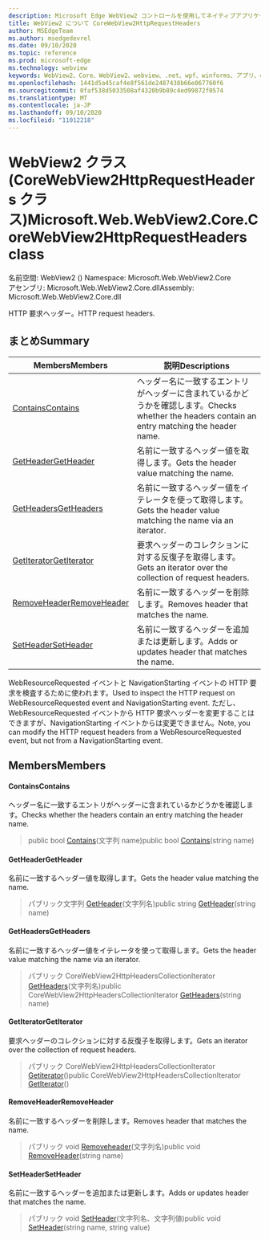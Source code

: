 ```yaml
---
description: Microsoft Edge WebView2 コントロールを使用してネイティブアプリケーションに web 技術 (HTML、CSS、JavaScript) を埋め込む
title: WebView2 について CoreWebView2HttpRequestHeaders
author: MSEdgeTeam
ms.author: msedgedevrel
ms.date: 09/10/2020
ms.topic: reference
ms.prod: microsoft-edge
ms.technology: webview
keywords: WebView2、Core、WebView2、webview、.net、wpf、winforms、アプリ、edge、CoreWebView2、CoreWebView2Controller、browser control、edge html、Microsoft の WebView2。 CoreWebView2HttpRequestHeaders。
ms.openlocfilehash: 1441d5a45caf4e8f561de2487438b66e067760f6
ms.sourcegitcommit: 0faf538d5033508af4320b9b89c4ed99872f0574
ms.translationtype: MT
ms.contentlocale: ja-JP
ms.lasthandoff: 09/10/2020
ms.locfileid: "11012218"
---
```

# <span data-ttu-id="21fbe-104">WebView2 クラス (CoreWebView2HttpRequestHeaders クラス)</span><span class="sxs-lookup"><span data-stu-id="21fbe-104">Microsoft.Web.WebView2.Core.CoreWebView2HttpRequestHeaders class</span></span> 

<span data-ttu-id="21fbe-105">名前空間: WebView2 () </span><span class="sxs-lookup"><span data-stu-id="21fbe-105">Namespace: Microsoft.Web.WebView2.Core</span></span>\
<span data-ttu-id="21fbe-106">アセンブリ: Microsoft.Web.WebView2.Core.dll</span><span class="sxs-lookup"><span data-stu-id="21fbe-106">Assembly: Microsoft.Web.WebView2.Core.dll</span></span>

<span data-ttu-id="21fbe-107">HTTP 要求ヘッダー。</span><span class="sxs-lookup"><span data-stu-id="21fbe-107">HTTP request headers.</span></span>

## <span data-ttu-id="21fbe-108">まとめ</span><span class="sxs-lookup"><span data-stu-id="21fbe-108">Summary</span></span>

 <span data-ttu-id="21fbe-109">Members</span><span class="sxs-lookup"><span data-stu-id="21fbe-109">Members</span></span>                        | <span data-ttu-id="21fbe-110">説明</span><span class="sxs-lookup"><span data-stu-id="21fbe-110">Descriptions</span></span>
--------------------------------|---------------------------------------------
[<span data-ttu-id="21fbe-111">Contains</span><span class="sxs-lookup"><span data-stu-id="21fbe-111">Contains</span></span>](#contains) | <span data-ttu-id="21fbe-112">ヘッダー名に一致するエントリがヘッダーに含まれているかどうかを確認します。</span><span class="sxs-lookup"><span data-stu-id="21fbe-112">Checks whether the headers contain an entry matching the header name.</span></span>
[<span data-ttu-id="21fbe-113">GetHeader</span><span class="sxs-lookup"><span data-stu-id="21fbe-113">GetHeader</span></span>](#getheader) | <span data-ttu-id="21fbe-114">名前に一致するヘッダー値を取得します。</span><span class="sxs-lookup"><span data-stu-id="21fbe-114">Gets the header value matching the name.</span></span>
[<span data-ttu-id="21fbe-115">GetHeaders</span><span class="sxs-lookup"><span data-stu-id="21fbe-115">GetHeaders</span></span>](#getheaders) | <span data-ttu-id="21fbe-116">名前に一致するヘッダー値をイテレータを使って取得します。</span><span class="sxs-lookup"><span data-stu-id="21fbe-116">Gets the header value matching the name via an iterator.</span></span>
[<span data-ttu-id="21fbe-117">GetIterator</span><span class="sxs-lookup"><span data-stu-id="21fbe-117">GetIterator</span></span>](#getiterator) | <span data-ttu-id="21fbe-118">要求ヘッダーのコレクションに対する反復子を取得します。</span><span class="sxs-lookup"><span data-stu-id="21fbe-118">Gets an iterator over the collection of request headers.</span></span>
[<span data-ttu-id="21fbe-119">RemoveHeader</span><span class="sxs-lookup"><span data-stu-id="21fbe-119">RemoveHeader</span></span>](#removeheader) | <span data-ttu-id="21fbe-120">名前に一致するヘッダーを削除します。</span><span class="sxs-lookup"><span data-stu-id="21fbe-120">Removes header that matches the name.</span></span>
[<span data-ttu-id="21fbe-121">SetHeader</span><span class="sxs-lookup"><span data-stu-id="21fbe-121">SetHeader</span></span>](#setheader) | <span data-ttu-id="21fbe-122">名前に一致するヘッダーを追加または更新します。</span><span class="sxs-lookup"><span data-stu-id="21fbe-122">Adds or updates header that matches the name.</span></span>

<span data-ttu-id="21fbe-123">WebResourceRequested イベントと NavigationStarting イベントの HTTP 要求を検査するために使われます。</span><span class="sxs-lookup"><span data-stu-id="21fbe-123">Used to inspect the HTTP request on WebResourceRequested event and NavigationStarting event.</span></span> <span data-ttu-id="21fbe-124">ただし、WebResourceRequested イベントから HTTP 要求ヘッダーを変更することはできますが、NavigationStarting イベントからは変更できません。</span><span class="sxs-lookup"><span data-stu-id="21fbe-124">Note, you can modify the HTTP request headers from a WebResourceRequested event, but not from a NavigationStarting event.</span></span>

## <span data-ttu-id="21fbe-125">Members</span><span class="sxs-lookup"><span data-stu-id="21fbe-125">Members</span></span>

#### <span data-ttu-id="21fbe-126">Contains</span><span class="sxs-lookup"><span data-stu-id="21fbe-126">Contains</span></span> 

<span data-ttu-id="21fbe-127">ヘッダー名に一致するエントリがヘッダーに含まれているかどうかを確認します。</span><span class="sxs-lookup"><span data-stu-id="21fbe-127">Checks whether the headers contain an entry matching the header name.</span></span>

> <span data-ttu-id="21fbe-128">public bool [Contains](#contains)(文字列 name)</span><span class="sxs-lookup"><span data-stu-id="21fbe-128">public bool [Contains](#contains)(string name)</span></span>

#### <span data-ttu-id="21fbe-129">GetHeader</span><span class="sxs-lookup"><span data-stu-id="21fbe-129">GetHeader</span></span> 

<span data-ttu-id="21fbe-130">名前に一致するヘッダー値を取得します。</span><span class="sxs-lookup"><span data-stu-id="21fbe-130">Gets the header value matching the name.</span></span>

> <span data-ttu-id="21fbe-131">パブリック文字列 [GetHeader](#getheader)(文字列名)</span><span class="sxs-lookup"><span data-stu-id="21fbe-131">public string [GetHeader](#getheader)(string name)</span></span>

#### <span data-ttu-id="21fbe-132">GetHeaders</span><span class="sxs-lookup"><span data-stu-id="21fbe-132">GetHeaders</span></span> 

<span data-ttu-id="21fbe-133">名前に一致するヘッダー値をイテレータを使って取得します。</span><span class="sxs-lookup"><span data-stu-id="21fbe-133">Gets the header value matching the name via an iterator.</span></span>

> <span data-ttu-id="21fbe-134">パブリック CoreWebView2HttpHeadersCollectionIterator [GetHeaders](#getheaders)(文字列名)</span><span class="sxs-lookup"><span data-stu-id="21fbe-134">public CoreWebView2HttpHeadersCollectionIterator [GetHeaders](#getheaders)(string name)</span></span>

#### <span data-ttu-id="21fbe-135">GetIterator</span><span class="sxs-lookup"><span data-stu-id="21fbe-135">GetIterator</span></span> 

<span data-ttu-id="21fbe-136">要求ヘッダーのコレクションに対する反復子を取得します。</span><span class="sxs-lookup"><span data-stu-id="21fbe-136">Gets an iterator over the collection of request headers.</span></span>

> <span data-ttu-id="21fbe-137">パブリック CoreWebView2HttpHeadersCollectionIterator [Getiterator](#getiterator)()</span><span class="sxs-lookup"><span data-stu-id="21fbe-137">public CoreWebView2HttpHeadersCollectionIterator [GetIterator](#getiterator)()</span></span>

#### <span data-ttu-id="21fbe-138">RemoveHeader</span><span class="sxs-lookup"><span data-stu-id="21fbe-138">RemoveHeader</span></span> 

<span data-ttu-id="21fbe-139">名前に一致するヘッダーを削除します。</span><span class="sxs-lookup"><span data-stu-id="21fbe-139">Removes header that matches the name.</span></span>

> <span data-ttu-id="21fbe-140">パブリック void [Removeheader](#removeheader)(文字列名)</span><span class="sxs-lookup"><span data-stu-id="21fbe-140">public void [RemoveHeader](#removeheader)(string name)</span></span>

#### <span data-ttu-id="21fbe-141">SetHeader</span><span class="sxs-lookup"><span data-stu-id="21fbe-141">SetHeader</span></span> 

<span data-ttu-id="21fbe-142">名前に一致するヘッダーを追加または更新します。</span><span class="sxs-lookup"><span data-stu-id="21fbe-142">Adds or updates header that matches the name.</span></span>

> <span data-ttu-id="21fbe-143">パブリック void [SetHeader](#setheader)(文字列名、文字列値)</span><span class="sxs-lookup"><span data-stu-id="21fbe-143">public void [SetHeader](#setheader)(string name, string value)</span></span>

